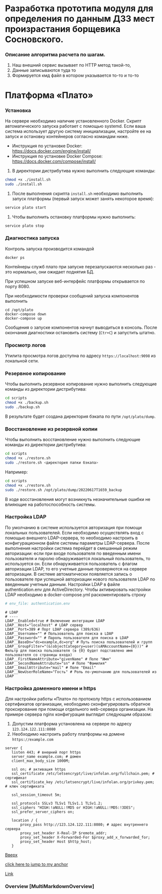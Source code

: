 # Разработка прототипа модуля для определения по данным ДЗЗ мест произрастания борщевика Сосновского.
### Описание алгоритма расчета по шагам.

1. Наш внешний сервис вызывает по HTTP метод такой-то, 
2. Данные записываются туда то
3. Формируется кмд файл в котором указывается то-то и то-то

# Платформа «Плато»

### Установка
На сервере необходимо наличие установленного Docker.
Скрипт автоматического запуска работает с помощью systemd. Если ваша система использует другую систему инициализации,
настройте ее на запуск и остановку контейнеров согласно командам ниже.

* Инструкция по установке Docker: https://docs.docker.com/engine/install/
* Инструкция по установке Docker Compose: https://docs.docker.com/compose/install/

1. В директории дистрибутива нужно выполнить следующие команды:
```bash
chmod +x ./install.sh
sudo ./install.sh
```

1. После выполнения скрипта `install.sh` необходимо выполнить запуск платформы (первый запуск может занять некоторое время):
```bash
service plato start
```

1. Чтобы выполнить остановку платформы нужно выполнить:
```bash
service plato stop
```

### Диагностика запуска

Контроль запуска производится командой

```
docker ps
```

Контейнеры служб плато при запуске перезапускаются несколько раз - это нормально, они ожидает поднятия БД.

При успешном запуске веб-интерфейс платформы открывается по порту 8080.

При необходимости проверки сообщений запуска компонентов выполнить

```
cd /opt/plato
docker-compose down
docker-compose up
```

Сообщения о запуске компонентов начнут выводиться в консоль. 
После окончания диагностики остановить систему (`Ctr+C`) и запустить штатно.

### Просмотр логов
Утилита просмотра логов доступна по адресу `https://localhost:9098` из локальной сети.

### Резервное копирование
Чтобы выполнить резервное копирование нужно выполнить следующие команды из директории дистрибутива:
```bash
cd scripts
chmod +x ./backup.sh
sudo ./backup.sh
```

В результате будет создана директория бэкапа по пути `/opt/plato/dump`.

### Восстановление из резервной копии
Чтобы выполнить восстановление нужно выполнить следующие команды из директории дистрибутива:
```bash
cd scripts
chmod +x ./restore.sh
sudo ./restore.sh <директория папки бэкапа>
```
Например:
```bash
cd scripts
chmod +x ./restore.sh
sudo ./restore.sh /opt/plato/dump/20220617T1659_backup
```
В ходе восстановления могут возникнуть незначительные ошибки не влияющие на работоспособность системы.

### Настройка LDAP

По умолчанию в системе используется авторизация при помощи локальных пользователей. Если необходимо осуществлять вход с помощью внешнего LDAP-сервера, то необходимо настроить в конфигурационном файле системы параметры LDAP-сервера. После выполнения настройки система перейдет в смешанный режим авторизации: если при входе пользователя по введенным имени пользователя и паролю обнаруживается локальный пользователь, то используется он. Если обнаруживается пользователь с флагом авторизации LDAP, то его учетные данные проверяются на сервере авторизации. В системе автоматически появляется запись о пользователе при успешной авторизации нового пользователя LDAP по введенным учетным данным.
Настройки LDAP в файле authentication.env для ActiveDirectory. Чтобы активировать настройки LDAP необходимо в docker-compose.yml раскоментировать строку
```yaml
# env_file: authentication.env
```

```
# LDAP
# ----
LDAP__Enabled=true # Включение интеграции LDAP
LDAP__Host="localhost" # LDAP сервер
LDAP__Port=389 # Порт LDAP сервера (389/636)
LDAP__Username="" # Пользователь для поиска в LDAP
LDAP__Password="" # Пароль пользователя для поиска в LDAP
LDAP__BaseDn="dc=example,dc=org" # Путь поиска пользователей и групп
LDAP__GroupFilter="(&(objectCategory=user)(sAMAccountName={0}))" # Фильтр для поиска пользователя (в {0} будет подставлено имя пользователя со страницы входа)
LDAP__FirstNameAttribute="givenName" # Поле "Имя"
LDAP__SecondNameAttrubute="sn" # Поле "Фамилия"
LDAP__EmailAttribute="mail" # Поле "Email"
LDAP__NewUserRoleName="Гость" # Роль по-умолчанию для пользователей из LDAP
```

### Настройка доменного имени и https
Для настройки работы «Плато» по протоколу https с использованием сертификатов организации, необходимо сконфигурировать обратное проксирование при помощи отдельного web-сервера организации. На примере сервера nginx конфигурация выглядит следующим образом:
1. Допустим платформа установлена на сервере по адресу `123.124.122.111:8080`
1. Необходимо настроить работу платформы на домене `https://example.com`
```
server {
   listen 443; # внешний порт https
   server_name example.com; # домен
   client_max_body_size 1000M;
 
   ssl on; # активация https
   ssl_certificate /etc/letsencrypt/live/infolan.org/fullchain.pem; # сертификат
   ssl_certificate_key /etc/letsencrypt/live/infolan.org/privkey.pem; # ключ сертификата
 
   ssl_session_timeout 5m;
 
   ssl_protocols SSLv3 TLSv1 TLSv1.1 TLSv1.2;
   ssl_ciphers "HIGH:!aNULL:!MD5 or HIGH:!aNULL:!MD5:!3DES";
   ssl_prefer_server_ciphers on;
 
   location / {
       proxy_pass http://123.124.122.111:8080; # адрес внутреннего сервера
       proxy_set_header X-Real-IP $remote_addr;
       proxy_set_header X-Forwarded-For $proxy_add_x_forwarded_for;
       proxy_set_header Host $http_host;
   }
```


[Вверх](https://github.com/Aleksandr-A204/plato.HeracleumSosnowskyi.Server/tree/main)

[click here to jump to my anchor](#custom_anchor_name)

[Link](#11-hello-world)

### Overview [MultiMarkdownOverview] ##